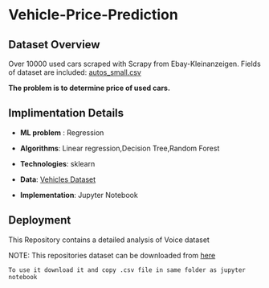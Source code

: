 # Vehicle-Price-Prediction
## Dataset Overview

Over 10000 used cars scraped with Scrapy from Ebay-Kleinanzeigen. Fields of dataset are included: [autos_small.csv](https://github.com/abhinnpandey/Vehicle-Price-Prediction/blob/master/vehicle%20price%20prediction/autos_small.csv)

**The problem is to determine price of used cars.** 

## Implimentation Details

- **ML problem** : Regression
- **Algorithms**: Linear regression,Decision Tree,Random Forest
- **Technologies**: sklearn
- **Data**: [Vehicles Dataset](https://github.com/abhinnpandey/Vehicle-Price-Prediction/blob/master/vehicle%20price%20prediction/autos_small.csv)
  
- **Implementation**: Jupyter Notebook


## Deployment
This Repository contains a detailed analysis of Voice dataset

NOTE: 
This repositories dataset  can be downloaded from [here](https://github.com/abhinnpandey/Vehicle-Price-Prediction/blob/master/vehicle%20price%20prediction/autos_small.csv)



````
To use it download it and copy .csv file in same folder as jupyter notebook 
````

